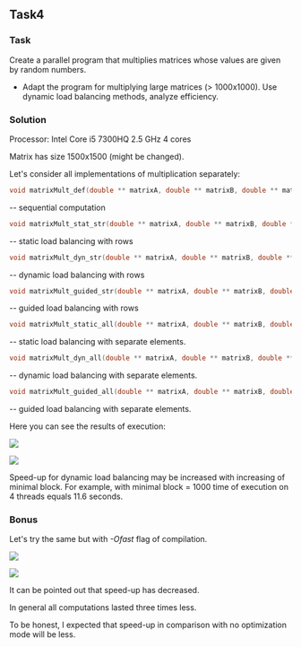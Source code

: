 ## Task4
### Task
Create a parallel program that multiplies matrices whose values are given by random numbers.

* Adapt the program for multiplying large matrices (> 1000x1000). Use dynamic load balancing methods, analyze efficiency.

### Solution
Processor: Intel Core i5 7300HQ 2.5 GHz 4 cores

Matrix has size 1500x1500 (might be changed).

Let's consider all implementations of multiplication separately:
```c
void matrixMult_def(double ** matrixA, double ** matrixB, double ** matrixC, int size);
```
-- sequential computation
```c
void matrixMult_stat_str(double ** matrixA, double ** matrixB, double ** matrixC, int size);
```
-- static load balancing with rows
```c
void matrixMult_dyn_str(double ** matrixA, double ** matrixB, double ** matrixC, int size);
```
-- dynamic load balancing with rows
```c
void matrixMult_guided_str(double ** matrixA, double ** matrixB, double ** matrixC, int size);
```
-- guided load balancing with rows
```c
void matrixMult_static_all(double ** matrixA, double ** matrixB, double ** matrixC, int size);
```
-- static load balancing with separate elements.
```c
void matrixMult_dyn_all(double ** matrixA, double ** matrixB, double ** matrixC, int size);
```
-- dynamic load balancing with separate elements.
```c
void matrixMult_guided_all(double ** matrixA, double ** matrixB, double ** matrixC, int size);
```
-- guided load balancing with separate elements.

Here you can see the results of execution:

![](https://github.com/ilkoch008/OpenMP_tasks/raw/master/task4/images/exec_time.png)


![](https://github.com/ilkoch008/OpenMP_tasks/raw/master/task4/images/speed-up.png)

Speed-up for dynamic load balancing may be increased with increasing of minimal block.
For example, with minimal block = 1000 time of execution on 4 threads equals 11.6 seconds.

### Bonus

Let's try the same but with *-Ofast* flag of compilation.


![](https://github.com/ilkoch008/OpenMP_tasks/raw/master/task4/images/exec_time_O.png)


![](https://github.com/ilkoch008/OpenMP_tasks/raw/master/task4/images/speed-up_O.png)

It can be pointed out that speed-up has decreased.

In general all computations lasted three times less.

To be honest, I expected that speed-up in comparison with no optimization mode will be less.
